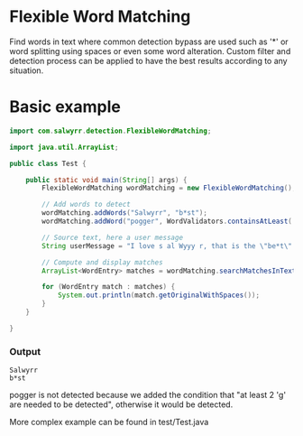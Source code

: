 # Flexible Word Matching
 Find words in text where common detection bypass are used such as '*' or word splitting using spaces or even some word alteration.
 Custom filter and detection process can be applied to have the best results according to any situation.

# Basic example

```Java
import com.salwyrr.detection.FlexibleWordMatching;

import java.util.ArrayList;

public class Test {

    public static void main(String[] args) {
        FlexibleWordMatching wordMatching = new FlexibleWordMatching();

        // Add words to detect
        wordMatching.addWords("Salwyrr", "b*st");
        wordMatching.addWord("pogger", WordValidators.containsAtLeast('g', 2));

        // Source text, here a user message
        String userMessage = "I love s al Wyyy r, that is the \"be*t\" thing ever, #poger";

        // Compute and display matches
        ArrayList<WordEntry> matches = wordMatching.searchMatchesInText(userMessage);

        for (WordEntry match : matches) {
            System.out.println(match.getOriginalWithSpaces());
        }
    }

}
```

### Output

```
Salwyrr
b*st
```
pogger is not detected because we added the condition that "at least 2 'g' are needed to be detected", otherwise it would be detected.

More complex example can be found in test/Test.java